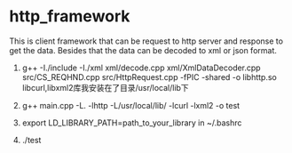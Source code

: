 # http_framework
This is client framework that can be request to http server and response to get the data. Besides that the data can be decoded to xml or json format.

1. g++ -I./include -I./xml xml/decode.cpp xml/XmlDataDecoder.cpp src/CS_REQHND.cpp src/HttpRequest.cpp -fPIC -shared -o libhttp.so
   libcurl,libxml2库我安装在了目录/usr/local/lib下

2. g++ main.cpp -L. -lhttp -L/usr/local/lib/ -lcurl -lxml2 -o test

3. export LD_LIBRARY_PATH=path_to_your_library in ~/.bashrc

4. ./test
